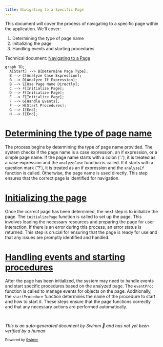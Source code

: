 ```yaml
---
title: Navigating to a Specific Page
---
```

This document will cover the process of navigating to a specific page within the application. We'll cover:

1. Determining the type of page name
2. Initializing the page
3. Handling events and starting procedures

Technical document: <SwmLink doc-title="Navigating to a Page">[Navigating to a Page](/.swm%5Cnavigating-to-a-page.hpvdq6g0.sw.md)</SwmLink>

```mermaid
graph TD;
  A[Start] --> B[Determine Page Type];
  B --> C[Analyze Case Expression];
  B --> D[Analyze If Expression];
  B --> E[Use Page Name Directly];
  C --> F[Initialize Page];
  D --> F[Initialize Page];
  E --> F[Initialize Page];
  F --> G[Handle Events];
  F --> H[Start Procedures];
  G --> I[End];
  H --> I[End];
```

# [Determining the type of page name](https://app.swimm.io/repos/Z2l0aHViJTNBJTNBT3BlbkVkZ2VfUmV0aXJlZF9Qcm9kdWN0cyUzQSUzQVBBUFA5Mg==/docs/hpvdq6g0#handling-different-types-of-page-names)

The process begins by determining the type of page name provided. The system checks if the page name is a case expression, an if expression, or a simple page name. If the page name starts with a colon (':'), it is treated as a case expression and the `analyzeCase` function is called. If it starts with a question mark ('?'), it is treated as an if expression and the `analyzeIf` function is called. Otherwise, the page name is used directly. This step ensures that the correct page is identified for navigation.

# [Initializing the page](https://app.swimm.io/repos/Z2l0aHViJTNBJTNBT3BlbkVkZ2VfUmV0aXJlZF9Qcm9kdWN0cyUzQSUzQVBBUFA5Mg==/docs/hpvdq6g0#initializing-the-page)

Once the correct page has been determined, the next step is to initialize the page. The `initializePage` function is called to set up the page. This involves loading the necessary resources and preparing the page for user interaction. If there is an error during this process, an error status is returned. This step is crucial for ensuring that the page is ready for use and that any issues are promptly identified and handled.

# [Handling events and starting procedures](https://app.swimm.io/repos/Z2l0aHViJTNBJTNBT3BlbkVkZ2VfUmV0aXJlZF9Qcm9kdWN0cyUzQSUzQVBBUFA5Mg==/docs/hpvdq6g0#handling-events)

After the page has been initialized, the system may need to handle events and start specific procedures based on the analyzed page. The `eventProc` function is called to manage events for objects on the page. Additionally, the `startProcedure` function determines the name of the procedure to start and how to start it. These steps ensure that the page functions correctly and that any necessary actions are performed automatically.

&nbsp;

*This is an auto-generated document by Swimm 🌊 and has not yet been verified by a human*

<SwmMeta version="3.0.0" repo-id="Z2l0aHViJTNBJTNBT3BlbkVkZ2VfUmV0aXJlZF9Qcm9kdWN0cyUzQSUzQVBBUFA5Mg==" repo-name="OpenEdge_Retired_Products"><sup>Powered by [Swimm](/)</sup></SwmMeta>
